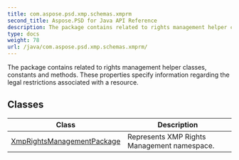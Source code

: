 ```yaml
---
title: com.aspose.psd.xmp.schemas.xmprm
second_title: Aspose.PSD for Java API Reference
description: The package contains related to rights management helper classes constants and methods.
type: docs
weight: 78
url: /java/com.aspose.psd.xmp.schemas.xmprm/
---
```



The package contains related to rights management helper classes, constants and methods. These properties specify information regarding the legal restrictions associated with a resource.


## Classes

| Class | Description |
| --- | --- |
| [XmpRightsManagementPackage](../com.aspose.psd.xmp.schemas.xmprm/xmprightsmanagementpackage) | Represents XMP Rights Management namespace. |
